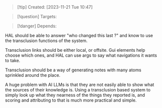 
>[!tip] Created: [2023-11-21 Tue 10:47]

>[!question] Targets: 

>[!danger] Depends: 

HAL should be able to answer "who changed this last ?" and know to use the transclusion functions of the system.

Transclusion links should be either local, or offsite.  Gui elements help choose which ones, and HAL can use args to say what navigations it wants to take.

Transclusion should be a way of generating notes with many atoms sprinkled around the place.

A huge problem with AI LLMs is that they are not easily able to show what the sources of their knowledge is.  Using a transclusion based system to simply look up what they nearness of the things they reported is, and scoring and attributing to that is much more practical and simple.
